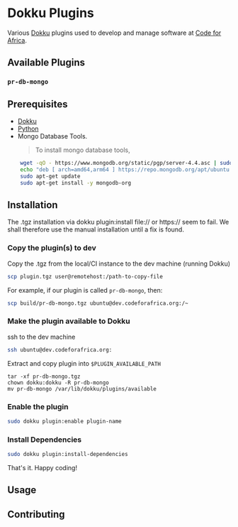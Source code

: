 # Dokku Plugins

Various [Dokku](https://dokku.com) plugins used to develop and manage software at [Code for Africa](https://codeforafrica.org).

## Available Plugins

### `pr-db-mongo`

## Prerequisites

- [Dokku](https://dokku.com/docs/development/plugin-triggers)
- [Python](https://www.python.org/downloads/)
- Mongo Database Tools.
  > To install mongo database tools,

```sh
    wget -qO - https://www.mongodb.org/static/pgp/server-4.4.asc | sudo apt-key add -
    echo "deb [ arch=amd64,arm64 ] https://repo.mongodb.org/apt/ubuntu focal/mongodb-org/4.4 multiverse" | sudo tee /etc/apt/sources.list.d/mongodb-org-4.4.list
    sudo apt-get update
    sudo apt-get install -y mongodb-org
```

## Installation

The .tgz installation via dokku plugin:install file://<path-to-tgz> or https://<path-to-tgz> seem to fail. We shall therefore use the manual installation until a fix is found.

### Copy the plugin(s) to dev

Copy the .tgz from the local/CI instance to the dev machine (running Dokku)

```bash
scp plugin.tgz user@remotehost:/path-to-copy-file
```

For example, if our plugin is called `pr-db-mongo`, then:

```bash
scp build/pr-db-mongo.tgz ubuntu@dev.codeforafrica.org:/~
```

### Make the plugin available to Dokku

ssh to the dev machine

```bash
ssh ubuntu@dev.codeforafrica.org:
```

Extract and copy plugin into `$PLUGIN_AVAILABLE_PATH`

```
tar -xf pr-db-mongo.tgz
chown dokku:dokku -R pr-db-mongo
mv pr-db-mongo /var/lib/dokku/plugins/available
```

### Enable the plugin

```bash
sudo dokku plugin:enable plugin-name
```

### Install Dependencies

```bash
sudo dokku plugin:install-dependencies
```

That's it. Happy coding!

## Usage

## Contributing
